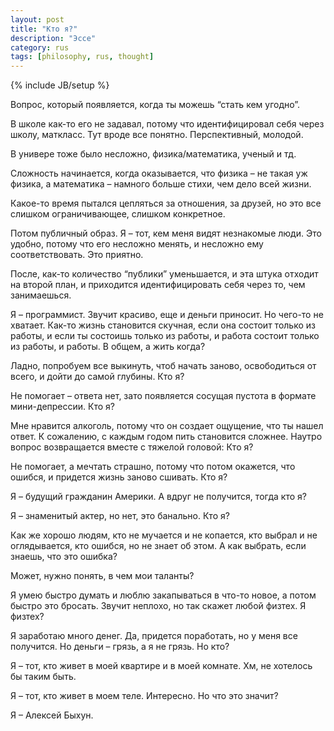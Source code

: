 ```yaml
---
layout: post
title: "Кто я?"
description: "Эссе"
category: rus
tags: [philosophy, rus, thought]
---
```

{% include JB/setup %}

Вопрос, который появляется, когда ты можешь “стать кем угодно”.

В школе как-то его не задавал, потому что идентифицировал себя через школу, маткласс. Тут вроде все понятно. Перспективный, молодой.

В универе тоже было несложно, физика/математика, ученый и тд.

Сложность начинается, когда оказывается, что физика – не такая уж физика, а математика – намного больше стихи, чем дело всей жизни.

Какое-то время пытался цепляться за отношения, за друзей, но это все слишком ограничивающее, слишком конкретное.

Потом публичный образ. Я – тот, кем меня видят незнакомые люди. Это удобно, потому что его несложно менять, и несложно ему соответствовать. Это приятно.

После, как-то количество “публики” уменьшается, и эта штука отходит на второй план, и приходится идентифицировать себя через то, чем занимаешься.

Я – программист. Звучит красиво, еще и деньги приносит. Но чего-то не хватает. Как-то жизнь становится скучная, если она состоит только из работы, и если ты состоишь только из работы, и работа состоит только из работы, и работы. В общем, а жить когда?

Ладно, попробуем все выкинуть, чтоб начать заново, освободиться от всего, и дойти до самой глубины. Кто я?

Не помогает – ответа нет, зато появляется сосущая пустота в формате мини-депрессии. Кто я?

Мне нравится алкоголь, потому что он создает ощущение, что ты нашел ответ. К сожалению, с каждым годом пить становится сложнее. Наутро вопрос возвращается вместе с тяжелой головой: Кто я?

Не помогает, а мечтать страшно, потому что потом окажется, что ошибся, и придется жизнь заново сшивать. Кто я?

Я – будущий гражданин Америки. А вдруг не получится, тогда кто я?

Я – знаменитый актер, но нет, это банально. Кто я?

Как же хорошо людям, кто не мучается и не копается, кто выбрал и не оглядывается, кто ошибся, но не знает об этом. А как выбрать, если знаешь, что это ошибка?

Может, нужно понять, в чем мои таланты?

Я умею быстро думать и люблю закапываться в что-то новое, а потом быстро это бросать. Звучит неплохо, но так скажет любой физтех. Я физтех?

Я заработаю много денег. Да, придется поработать, но у меня все получится. Но деньги – грязь, а я не грязь. Но кто?

Я – тот, кто живет в моей квартире и в моей комнате. Хм, не хотелось бы таким быть.

Я – тот, кто живет в моем теле. Интересно. Но что это значит?

Я – Алексей Быхун.
